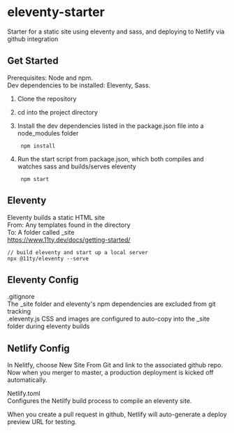 # eleventy-starter
Starter for a static site using eleventy and sass, and deploying to Netlify via github integration

## Get Started
Prerequisites: Node and npm.  
Dev dependencies to be installed: Eleventy, Sass.

1. Clone the repository  
2. cd into the project directory  
3. Install the dev dependencies listed in the package.json file into a node_modules folder
        
        npm install

4. Run the start script from package.json, which both compiles and watches sass and builds/serves eleventy

        npm start
    

## Eleventy
Eleventy builds a static HTML site  
From: Any templates found in the directory  
To: A folder called _site  
https://www.11ty.dev/docs/getting-started/
    
    // build eleventy and start up a local server  
    npx @11ty/eleventy --serve

## Eleventy Config  
.gitignore  
The _site folder and eleventy's npm dependencies are excluded from git tracking  
.eleventy.js
CSS and images are configured to auto-copy into the _site folder during eleventy builds


## Netlify Config
In Nelitfy, choose New Site From Git and link to the associated github repo.
Now when you merger to master, a production deployment is kicked off automatically. 

Netlify.toml   
Configures the Netilfy build process to compile an eleventy site.

When you create a pull request in github, Netlify will auto-generate a deploy preview URL for testing. 
